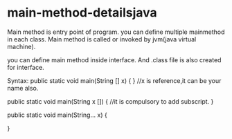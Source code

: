 # main-method-detailsjava

Main method is entry point of program.
you can define multiple mainmethod in each class.
Main method is called or invoked by jvm(java virtual machine).

you can define main method inside interface.
And .class file is also created for interface.

Syntax:
public static void main(String [] x)
{
}
//x is reference,it can be your name also.


public static void main(String x [])
{
//it is compulsory to add subscript.
}

public static void main(String... x)
{

}






